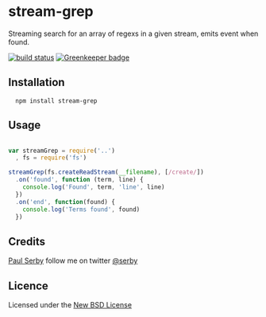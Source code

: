 # stream-grep

Streaming search for an array of regexs in a given stream, emits event when found.

[![build status](https://secure.travis-ci.org/serby/stream-grep.png)](http://travis-ci.org/serby/stream-grep) [![Greenkeeper badge](https://badges.greenkeeper.io/serby/stream-grep.svg)](https://greenkeeper.io/)

## Installation

      npm install stream-grep

## Usage

```js

var streamGrep = require('..')
  , fs = require('fs')

streamGrep(fs.createReadStream(__filename), [/create/])
  .on('found', function (term, line) {
    console.log('Found', term, 'line', line)
  })
  .on('end', function(found) {
    console.log('Terms found', found)
  })

```

## Credits
[Paul Serby](https://github.com/serby/) follow me on twitter [@serby](http://twitter.com/serby)

## Licence
Licensed under the [New BSD License](http://opensource.org/licenses/bsd-license.php)
